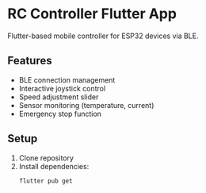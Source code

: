 # RC Controller Flutter App

Flutter-based mobile controller for ESP32 devices via BLE.

## Features
- BLE connection management
- Interactive joystick control
- Speed adjustment slider
- Sensor monitoring (temperature, current)
- Emergency stop function

## Setup
1. Clone repository
2. Install dependencies:
   ```bash
   flutter pub get